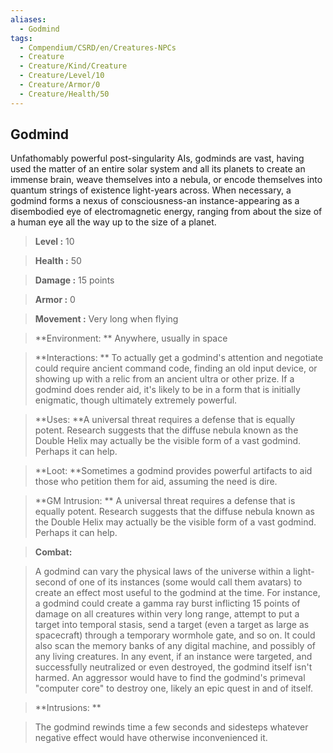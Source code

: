 ```yaml
---
aliases:
  - Godmind
tags:
  - Compendium/CSRD/en/Creatures-NPCs
  - Creature
  - Creature/Kind/Creature
  - Creature/Level/10
  - Creature/Armor/0
  - Creature/Health/50
---
```

  
    
## Godmind    
Unfathomably powerful post-singularity AIs, godminds are vast, having used the matter of an entire solar system and all its planets to create an immense brain, weave themselves into a nebula, or encode themselves into quantum strings of existence light-years across. When necessary, a godmind forms a nexus of consciousness-an instance-appearing as a disembodied eye of electromagnetic energy, ranging from about the size of a human eye all the way up to the size of a planet.    
  
    
> **Level :** 10    
> **Health :** 50    
> **Damage :** 15 points    
> **Armor :** 0    
> **Movement :** Very long when flying    
> **Environment: ** Anywhere, usually in space    
> **Interactions: ** To actually get a godmind's attention and negotiate could require ancient command code, finding an old input device, or showing up with a relic from an ancient ultra or other prize. If a godmind does render aid, it's likely to be in a form that is initially enigmatic, though ultimately extremely powerful.    
> **Uses: **A universal threat requires a defense that is equally potent. Research suggests that the diffuse nebula known as the Double Helix may actually be the visible form of a vast godmind. Perhaps it can help.    
> **Loot: **Sometimes a godmind provides powerful artifacts to aid those who petition them for aid, assuming the need is dire.    
> **GM Intrusion: ** A universal threat requires a defense that is equally potent. Research suggests that the diffuse nebula known as the Double Helix may actually be the visible form of a vast godmind. Perhaps it can help.    
  
> **Combat:**   
> A godmind can vary the physical laws of the universe within a light-second of one of its instances (some would call them avatars) to create an effect most useful to the godmind at the time. For instance, a godmind could create a gamma ray burst inflicting 15 points of damage on all creatures within very long range, attempt to put a target into temporal stasis, send a target (even a target as large as spacecraft) through a temporary wormhole gate, and so on. It could also scan the memory banks of any digital machine, and possibly of any living creatures. In any event, if an instance were targeted, and successfully neutralized or even destroyed, the godmind itself isn't harmed. An aggressor would have to find the godmind's primeval "computer core" to destroy one, likely an epic quest in and of itself.    
    
  
> **Intrusions: **   
> The godmind rewinds time a few seconds and sidesteps whatever negative effect would have otherwise inconvenienced it.    
